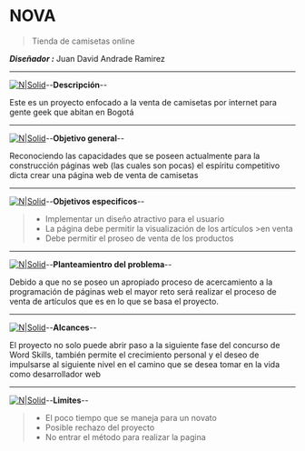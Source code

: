# **NOVA**
>Tienda de camisetas online

**_Diseñador :_** Juan David Andrade Ramirez

---

[![N|Solid](https://raw.githubusercontent.com/jdandrader/NOVA-/Documentos/Iconos_web_png/001-mundial.png)](https://github.com/jdandrader/NOVA-/blob/Documentos/Iconos_web_png/001-mundial.png)--**Descripción**--



Este es un proyecto enfocado a la venta de camisetas por internet para gente geek que abitan en Bogotá 

---

[![N|Solid](https://raw.githubusercontent.com/jdandrader/NOVA-/Documentos/Iconos_web_png/007-marcador-de-posicion.png)](https://github.com/jdandrader/NOVA-/blob/Documentos/Iconos_web_png/007-marcador-de-posicion.png)--**Objetivo general**--



Reconociendo las capacidades que se poseen actualmente para la construcción páginas web (las cuales son pocas) el espíritu competitivo dicta crear una página web de venta de camisetas

---

[![N|Solid](https://raw.githubusercontent.com/jdandrader/NOVA-/Documentos/Iconos_web_png/004-navegador-2.png)](https://github.com/jdandrader/NOVA-/blob/Documentos/Iconos_web_png/004-navegador-2.png)--**Objetivos especificos**--

>- Implementar un diseño atractivo para el usuario
>- La página debe permitir la visualización de los artículos >en venta  
>- Debe permitir el proseo de venta de los productos

---

[![N|Solid](https://raw.githubusercontent.com/jdandrader/NOVA-/Documentos/Iconos_web_png/002-navegador.png)](https://github.com/jdandrader/NOVA-/blob/Documentos/Iconos_web_png/002-navegador.png)--**Planteamientro del problema**--

Debido a que no se poseo un apropiado proceso de acercamiento a la programación de páginas web el mayor reto será realizar el proceso de venta de artículos que es en lo que se basa el proyecto.

---

[![N|Solid](https://raw.githubusercontent.com/jdandrader/NOVA-/Documentos/Iconos_web_png/010-globo-terraqueo.png)](https://github.com/jdandrader/NOVA-/blob/Documentos/Iconos_web_png/005-navegador-3.png)--**Alcances**--

El proyecto no solo puede abrir paso a la siguiente fase del concurso de Word Skills, también permite el crecimiento personal y el deseo de impulsarse al siguiente nivel en el camino que se desea tomar en la vida como desarrollador web

---

[![N|Solid](https://raw.githubusercontent.com/jdandrader/NOVA-/Documentos/Iconos_web_png/005-navegador-3.png)](https://github.com/jdandrader/NOVA-/blob/Documentos/Iconos_web_png/005-navegador-3.png)--**Limites**--

>- El poco tiempo que se maneja para un novato
>- Posible rechazo del proyecto 
>- No entrar el método para realizar la pagina 
